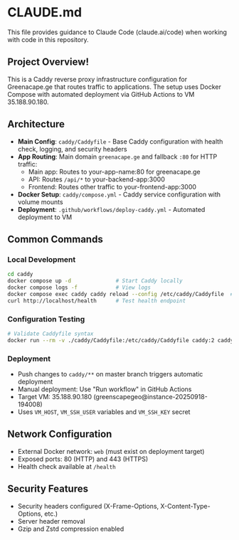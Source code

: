 # CLAUDE.md

This file provides guidance to Claude Code (claude.ai/code) when working with code in this repository.

## Project Overview!

This is a Caddy reverse proxy infrastructure configuration for Greenacape.ge that routes traffic to applications. The setup uses Docker Compose with automated deployment via GitHub Actions to VM 35.188.90.180.

## Architecture
- **Main Config**: `caddy/Caddyfile` - Base Caddy configuration with health check, logging, and security headers
- **App Routing**: Main domain `greenacape.ge` and fallback `:80` for HTTP traffic:
  - Main app: Routes to your-app-name:80 for greenacape.ge
  - API: Routes `/api/*` to your-backend-app:3000
  - Frontend: Routes other traffic to your-frontend-app:3000
- **Docker Setup**: `caddy/compose.yml` - Caddy service configuration with volume mounts
- **Deployment**: `.github/workflows/deploy-caddy.yml` - Automated deployment to VM

## Common Commands

### Local Development
```bash
cd caddy
docker compose up -d              # Start Caddy locally
docker compose logs -f            # View logs
docker compose exec caddy caddy reload --config /etc/caddy/Caddyfile  # Reload config
curl http://localhost/health      # Test health endpoint
```

### Configuration Testing
```bash
# Validate Caddyfile syntax
docker run --rm -v ./caddy/Caddyfile:/etc/caddy/Caddyfile caddy:2 caddy validate --config /etc/caddy/Caddyfile
```

### Deployment
- Push changes to `caddy/**` on master branch triggers automatic deployment
- Manual deployment: Use "Run workflow" in GitHub Actions
- Target VM: 35.188.90.180 (greenscapegeo@instance-20250918-194008)
- Uses `VM_HOST`, `VM_SSH_USER` variables and `VM_SSH_KEY` secret

## Network Configuration
- External Docker network: `web` (must exist on deployment target)
- Exposed ports: 80 (HTTP) and 443 (HTTPS)
- Health check available at `/health`

## Security Features
- Security headers configured (X-Frame-Options, X-Content-Type-Options, etc.)
- Server header removal
- Gzip and Zstd compression enabled